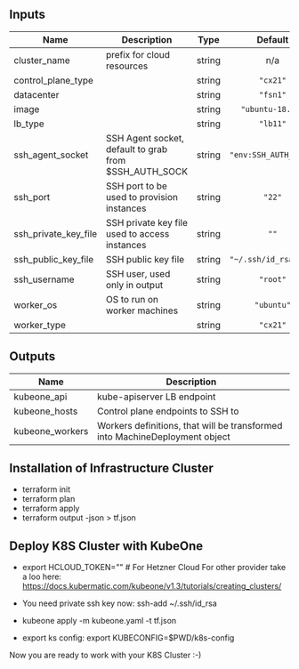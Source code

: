 ## Inputs

| Name | Description | Type | Default | Required |
|------|-------------|:----:|:-----:|:-----:|
| cluster\_name | prefix for cloud resources | string | n/a | yes |
| control\_plane\_type |  | string | `"cx21"` | no |
| datacenter |  | string | `"fsn1"` | no |
| image |  | string | `"ubuntu-18.04"` | no |
| lb\_type |  | string | `"lb11"` | no |
| ssh\_agent\_socket | SSH Agent socket, default to grab from $SSH_AUTH_SOCK | string | `"env:SSH_AUTH_SOCK"` | no |
| ssh\_port | SSH port to be used to provision instances | string | `"22"` | no |
| ssh\_private\_key\_file | SSH private key file used to access instances | string | `""` | no |
| ssh\_public\_key\_file | SSH public key file | string | `"~/.ssh/id_rsa.pub"` | no |
| ssh\_username | SSH user, used only in output | string | `"root"` | no |
| worker\_os | OS to run on worker machines | string | `"ubuntu"` | no |
| worker\_type |  | string | `"cx21"` | no |

## Outputs

| Name | Description |
|------|-------------|
| kubeone\_api | kube-apiserver LB endpoint |
| kubeone\_hosts | Control plane endpoints to SSH to |
| kubeone\_workers | Workers definitions, that will be transformed into MachineDeployment object |

## Installation of Infrastructure Cluster


- terraform init
- terraform plan
- terraform apply
- terraform output -json > tf.json

## Deploy K8S Cluster with KubeOne

- export HCLOUD_TOKEN="<toke here>"  # For Hetzner Cloud
  For other provider take a loo here: 
  https://docs.kubermatic.com/kubeone/v1.3/tutorials/creating_clusters/

- You need private ssh key now:
  ssh-add ~/.ssh/id_rsa

- kubeone apply -m kubeone.yaml -t tf.json
  
- export ks config: 
  export KUBECONFIG=$PWD/k8s-config
  
Now you are ready to work with your K8S Cluster :-)
  
